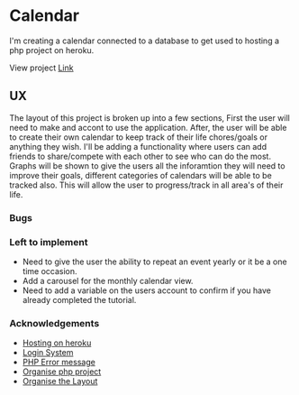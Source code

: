 # Calendar

I'm creating a calendar connected to a database to get used to hosting a php project on heroku.

View project [Link](https://daily-todo-calendar.herokuapp.com/user_profile/login.php)

## UX

The layout of this project is broken up into a few sections, First the user will need to make and accont to use the application. After, the user will be able to create their own calendar to keep track of their life chores/goals or anything they wish. I'll be adding a functionality where users can add friends to share/compete with each other to see who can do the most. Graphs will be shown to give the users all the inforamtion they will need to improve their goals, different categories of calendars will be able to be tracked also. This will allow the user to progress/track in all area's of their life.

### Bugs


### Left to implement

- Need to give the user the ability to repeat an event yearly or it be a one time occasion.
- Add a carousel for the monthly calendar view.
- Need to add a variable on the users account to confirm if you have already completed the tutorial.

### Acknowledgements

- [Hosting on heroku](https://www.youtube.com/watch?v=LXb6f8GJ0qs)
- [Login System](https://www.tutorialrepublic.com/php-tutorial/php-mysql-login-system.php)
- [PHP Error message](https://stackoverflow.com/questions/17053466/how-to-display-errors-for-my-mysqli-query)
- [Organise php project](https://www.youtube.com/watch?v=PYB0mNMj5Lk)
- [Organise the Layout](https://www.youtube.com/watch?v=RqRV5h3tV9c)